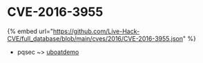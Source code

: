 # CVE-2016-3955
{% embed url="https://github.com/Live-Hack-CVE/full_database/blob/main/cves/2016/CVE-2016-3955.json" %}

* pqsec ~> [uboatdemo](https://www.alice-snow.ru/2016/database/cve-2016-3955/uboatdemo-pqsec)